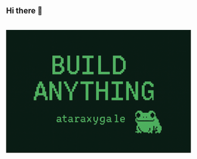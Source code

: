 ## Hi there 👋

<h1 align="center">
  <img src="https://github.com/ataraxygale/ataraxygale/blob/main/frogBuildAnything2.png" alt="Your Name" width="1000" />
</h1>


<!--
**ataraxygale/ataraxygale** is a ✨ _special_ ✨ repository because its `README.md` (this file) appears on your GitHub profile.

Here are some ideas to get you started:

- 🔭 I’m currently working on ...
- 🌱 I’m currently learning ...
- 👯 I’m looking to collaborate on ...
- 🤔 I’m looking for help with ...
- 💬 Ask me about ...
- 📫 How to reach me: ...
- 😄 Pronouns: ...
- ⚡ Fun fact: ...
<img src="C:\frogBanner.png" alt="Banner" width="100%" />
-->
